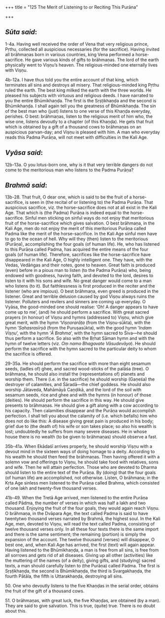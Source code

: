 +++
title = "125 The Merit of Listening to or Reciting This Purāna"

+++
 

## *Sūta said*:

1-4a. Having well received the order of Vena that very religious prince, Pṛthu, collected all auspicious necessaries (for the sacrifice). Having invited all brāhmaṇas born in various countries, king Vena performed a horse-sacrifice. He gave various kinds of gifts to brāhmaṇas. The lord of the earth physically went to Viṣṇu’s heaven. The religious-minded one eternally lives with Viṣṇu.

4b-12a. I have thus told you the entire account of that king, which terminates all sins and destroys all misery. That religious-minded king Pṛthu ruled the earth. The best king milked the earth with the three worlds. He pleased his subjects with virtuous and religious deeds. I have narrated to you the entire Bhūmikhaṇḍa. The first is the Sṛṣṭikhaṇḍa and the second is Bhūmikhaṇḍa. I shall again tell you the greatness of Bhūmikhaṇḍa. The sin of the best man who (just) listens to one verse of this Khaṇḍa everyday, perishes. O best: brāhmaṇas, listen to the religious merit of him who, the wise one, listens devoutly to a chapter (of this Khaṇḍa). He gets that fruit which is obtained by a gift of a thousand cows to brāhmaṇas on an auspicious parvan-day; and Viṣṇu is pleased with him. A man who everyday reads this Padma Purāṇa, will not meet with difficulties in the Kali Age.

## *Vyāsa said*:

12b-13a. O you lotus-born one, why is it that very terrible dangers do not come to the meritorious man who listens to the Padma Purāṇa?

## *Brahmā said*:

13b-28. That fruit, O dear one, which is said to be the fruit of a horse-sacrifice, is seen in (the recital of or listening to) the Padma Purāṇa. That auspicious sacrifice, viz. the horse-sacrifice does not at all exist in the Kali Age. That which is (the Padma) Purāṇa is indeed equal to the horse-sacrifice. Sinful men sticking on sinful ways do not enjoy that meritorious fruit of the horse-sacrifice which gives salvation. O best brāhmaṇa, in the Kali Age, men do not enjoy the merit of this meritorious Purāṇa called Padma like the merit of the horse-sacrifice. In the Kali Age sinful men have to go to the ocean of hell. Why will they (then) listen to the meritorious (Purāṇa), accomplishing the four goals (of human life). He, who has listened to this Purāṇa called Padma, has acquired the entire means of the four goals (of human life). Therefore, sacrifices like the horse-sacrifice have disappeared in the Kali Age, O highly intelligent one. They have, with the Vedas, Vedāṅgas and their notes, gone to heaven. Great faith is produced (even) before in a pious man to listen (to the Padma Purāṇa) who, being endowed with goodness, having faith, and devoted to the lord, desires to listen to it with his sons and wife. No great danger would come to a man who listens (to it). But faithlessness is first produced in the reciter and the listener (who are impious). O best brāhmaṇa, even greed is produced in the listener. Great and terrible delusion caused by god Viṣṇu always ruins the listener. Polluters and revilers and sinners are coming up everyday. O Vyāsa, the good-minded one should realise: ‘Oh! A danger appears to have come up to me’, (and) he should perform a sacrifice. With great sacred prayers (in honour) of Viṣṇu and hymns (addressed to) Viṣṇu, which give great merit, with the hymn ‘*Viṣṇorarāṭa* (from the Viṣṇu-sūkta), with the hymn ‘*Sahasrasīrṣā* (from the Puruṣasūkta), with the good hymn ‘*Indam Viṣṇu*’, with the hymn ‘*Ā* *Brahma*’, with the hymn sacred to Śiva—he should thus perform a sacrifice. So also with the Bṛhat Sāman hymn and with the hymn of twelve letters (viz. *Oṃ namo Bhagavate Vāsudevāya*). He should perform the sacrifice with the hymn sacred to the particular deity to whom the sacrifice is offered.

29-35a. He should perform the sacrifice with more than eight sesamum seeds, (ladles of) ghee, and sacred wood-sticks of the palāśa (tree). O brāhmaṇa, he should also install the (representations of) planets and worship them. There (i.e. in the sacrifice) he should worship (Gaṇeśa) the destroyer of calamities, and Śāradā—the chief goddess. He should also worship Jātaveda, Mahāmāyā Caṇḍikā, and the lord of the soil with sesamum seeds, rice and ghee and with the hymns (in honour) of those (deities). He should perform the sacrifice in this way. He should give presents to brāhmaṇas. He should give a gift along with a cow according to his capacity. Then calamities disappear and the Purāṇa would accomplish perfection. I shall tell you about the calamity of (i.e. which befalls) him who does not do like this: A disease giving great pain is produced in his body; grief due to (the death of) his wife or son takes place; so also his wealth is lost; undoubtedly he suffers from many severe diseases. He in whose house there is no wealth (to be given to brāhmaṇas) should observe a fast.

35b-41a. When Ekādaśī arrives properly, he should worship Viṣṇu with a devout mind in the sixteen ways of doing homage to a deity. According to his wealth he should then feed the brāhmaṇas. Then having offered it with a solemn vow and offerings to Viṣṇu, he should take food with relatives, sons and wife. Then he will attain perfection. Those who are devoted to Dharma should listen to the entire text of the Purāṇa. By (doing) that the four goals (of human life) are accomplished, not otherwise. Listen, O brāhmaṇa; in the Kṛta Age sinless men listened to the Purāṇa called Brahma, which consisted of one lakh and twenty-five thousand verses.

41b-49. When the Tretā Age arrived, men listened to the entire Purāṇa called Pādma, the number of verses in which was half a lakh and two thousand. Enjoying the fruit of the four goals, they would again reach Viṣṇu. O brāhmaṇa, in the Dvāpara Age, the text called Padma is said to have twentytwo thousand verses narrated by Brahmā, the highest soul. In the Kali Age, men, devoted to Viṣṇu, will read the text called Padma, consisting of twelve thousand verses only. In all these four texts there is the same import and there is the same sentiment; the remaining (portion) is simply the expansion of the account. The twelve thousand (verses) will disappear, O best one, and, when Kali Age has arrived, the first (text) will again appear. Having listened to the Bhūmikhaṇḍa, a man is free from all sins, is free from all sorrows and gets rid of all diseases. Giving up all other (activities) like the muttering of the names (of a deity), giving gifts, and (studying) sacred texts, a man should carefully listen to (the Purāṇa) called Padma. The first is Sṛṣṭikhaṇḍa, the second is Bhūmikhaṇḍa, the third is Svargakhaṇḍa, the fourth Pātāla, the fifth is Uttarakhaṇḍa, destroying all sins.

50\. One who devoutly listens to the five Khaṇḍas in the serial order, obtains the fruit of the gift of a thousand cows.

51\. O brāhmaṇas, with great luck, the five Khaṇḍas, are obtained (by a man). They are said to give salvation. This is true, (quite) true. There is no doubt about this.


